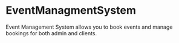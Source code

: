 # EventManagmentSystem
Event Management System allows you to book events and manage bookings for both admin and clients.
